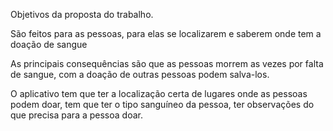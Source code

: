 Objetivos da proposta do trabalho.

São feitos para as pessoas, para elas se localizarem e saberem onde tem a doação de sangue 

As principais consequências são que as pessoas morrem as vezes por falta de sangue, com a doação de outras pessoas podem salva-los. 

O aplicativo tem que ter a localização certa de lugares onde as pessoas podem doar, tem que ter o tipo sanguíneo da pessoa, ter observações do que precisa para a pessoa doar. 
